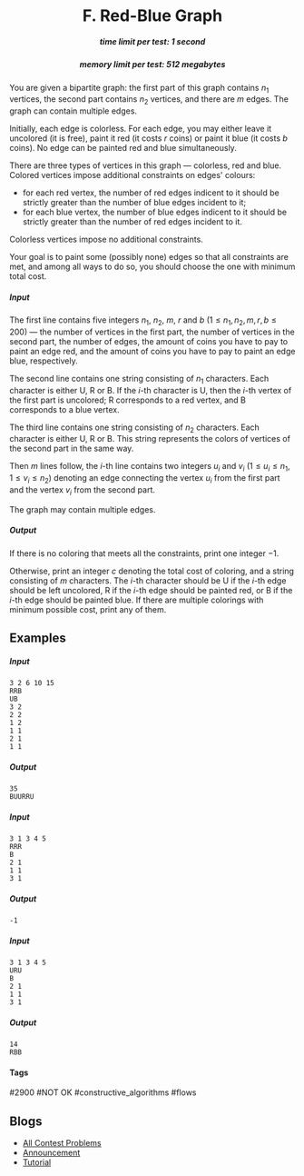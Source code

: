 <h1 style='text-align: center;'> F. Red-Blue Graph</h1>

<h5 style='text-align: center;'>time limit per test: 1 second</h5>
<h5 style='text-align: center;'>memory limit per test: 512 megabytes</h5>

You are given a bipartite graph: the first part of this graph contains $n_1$ vertices, the second part contains $n_2$ vertices, and there are $m$ edges. The graph can contain multiple edges.

Initially, each edge is colorless. For each edge, you may either leave it uncolored (it is free), paint it red (it costs $r$ coins) or paint it blue (it costs $b$ coins). No edge can be painted red and blue simultaneously.

There are three types of vertices in this graph — colorless, red and blue. Colored vertices impose additional constraints on edges' colours:

* for each red vertex, the number of red edges indicent to it should be strictly greater than the number of blue edges incident to it;
* for each blue vertex, the number of blue edges indicent to it should be strictly greater than the number of red edges incident to it.

Colorless vertices impose no additional constraints.

Your goal is to paint some (possibly none) edges so that all constraints are met, and among all ways to do so, you should choose the one with minimum total cost. 

##### Input

The first line contains five integers $n_1$, $n_2$, $m$, $r$ and $b$ ($1 \le n_1, n_2, m, r, b \le 200$) — the number of vertices in the first part, the number of vertices in the second part, the number of edges, the amount of coins you have to pay to paint an edge red, and the amount of coins you have to pay to paint an edge blue, respectively.

The second line contains one string consisting of $n_1$ characters. Each character is either U, R or B. If the $i$-th character is U, then the $i$-th vertex of the first part is uncolored; R corresponds to a red vertex, and B corresponds to a blue vertex.

The third line contains one string consisting of $n_2$ characters. Each character is either U, R or B. This string represents the colors of vertices of the second part in the same way.

Then $m$ lines follow, the $i$-th line contains two integers $u_i$ and $v_i$ ($1 \le u_i \le n_1$, $1 \le v_i \le n_2$) denoting an edge connecting the vertex $u_i$ from the first part and the vertex $v_i$ from the second part.

The graph may contain multiple edges.

##### Output

If there is no coloring that meets all the constraints, print one integer $-1$.

Otherwise, print an integer $c$ denoting the total cost of coloring, and a string consisting of $m$ characters. The $i$-th character should be U if the $i$-th edge should be left uncolored, R if the $i$-th edge should be painted red, or B if the $i$-th edge should be painted blue. If there are multiple colorings with minimum possible cost, print any of them.

## Examples

##### Input


```text
3 2 6 10 15
RRB
UB
3 2
2 2
1 2
1 1
2 1
1 1
```
##### Output


```text
35
BUURRU
```
##### Input


```text
3 1 3 4 5
RRR
B
2 1
1 1
3 1
```
##### Output


```text
-1
```
##### Input


```text
3 1 3 4 5
URU
B
2 1
1 1
3 1
```
##### Output


```text
14
RBB
```


#### Tags 

#2900 #NOT OK #constructive_algorithms #flows 

## Blogs
- [All Contest Problems](../Educational_Codeforces_Round_80_(Rated_for_Div._2).md)
- [Announcement](../blogs/Announcement.md)
- [Tutorial](../blogs/Tutorial.md)
